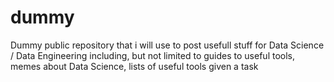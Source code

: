 # dummy
Dummy public repository that i will use to post usefull stuff for Data Science / Data Engineering including, but not limited to guides to useful tools, memes about Data Science, lists of useful tools given a task

